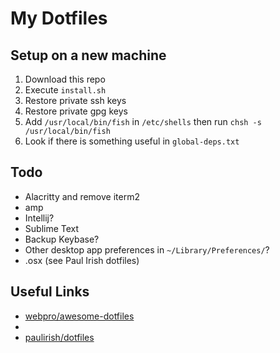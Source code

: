 # My Dotfiles

## Setup on a new machine
1. Download this repo
1. Execute `install.sh`
1. Restore private ssh keys
1. Restore private gpg keys
1. Add `/usr/local/bin/fish` in `/etc/shells` then run `chsh -s /usr/local/bin/fish`
1. Look if there is something useful in `global-deps.txt`

## Todo
- Alacritty and remove iterm2
- amp
- Intellij?
- Sublime Text
- Backup Keybase?
- Other desktop app preferences in `~/Library/Preferences/`?
- .osx (see Paul Irish dotfiles)

## Useful Links
- [webpro/awesome-dotfiles](https://github.com/webpro/awesome-dotfiles)
- [](https://dotfiles.github.io/)
- [paulirish/dotfiles](https://github.com/paulirish/dotfiles)
